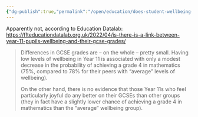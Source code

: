```yaml
---
{"dg-publish":true,"permalink":"/open/education/does-student-wellbeing-affect-exam-performance/","dgHomeLink":true,"dgPassFrontmatter":false}
---
```



Apparently not, according to Education Datalab: https://ffteducationdatalab.org.uk/2022/04/is-there-is-a-link-between-year-11-pupils-wellbeing-and-their-gcse-grades/

>Differences in GCSE grades are – on the whole – pretty small. Having low levels of wellbeing in Year 11 is associated with only a modest decrease in the probability of achieving a grade 4 in mathematics (75%, compared to 78% for their peers with “average” levels of wellbeing).
>
>On the other hand, there is no evidence that those Year 11s who feel particularly joyful do any better on their GCSEs than other groups (they in fact have a slightly lower chance of achieving a grade 4 in mathematics than the “average” wellbeing group).